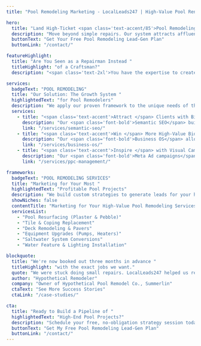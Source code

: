 ```yaml
---
title: "Pool Remodeling Marketing - LocalLeads247 | High-Value Pool Renovation Lead Generation for Las Vegas"

hero:
  title: "Land High-Ticket <span class='text-accent/85'>Pool Remodeling & Renovation Projects</span>"
  description: "Move beyond simple repairs. Our system attracts affluent Las Vegas homeowners ready to invest in full pool resurfacing, equipment upgrades, and complete backyard transformations."
  buttonText: "Get Your Free Pool Remodeling Lead-Gen Plan"
  buttonLink: "/contact/"

featureHighlight:
  title: "Are You Seen as a Repairman Instead "
  titleHighlight: "of a Craftsman?"
  description: "<span class='text-2xl'>You have the expertise to create stunning, modern pools, but your leads are for minor pump repairs and filter cleanings. You're competing with handymen and low-budget operators, unable to build a consistent pipeline of the profitable, large-scale projects that showcase your true skill.</span>"

services:
  badgeText: "POOL REMODELING"
  title: "Our Solution: The Growth System "
  highlightedText: "for Pool Remodelers"
  description: "We apply our proven framework to the unique needs of the high-ticket pool renovation industry."
  services:
    - title: "<span class='text-accent'>Attract </span> Clients with Big Budgets"
      description: "Our <span class='font-bold'>Semantic SEO</span> builds your authority for high-value terms like 'pool resurfacing cost Las Vegas,' 'pebble tech installers,' and 'modern pool deck ideas,' attracting clients actively planning major investments."
      link: "/services/semantic-seo/"
    - title: "<span class='text-accent'>Win </span> More High-Value Bids"
      description: "Our <span class='font-bold'>Business OS</span> allows you to send beautiful, detailed proposals with photos and financing options. Manage your project pipeline from initial quote to final payment, all in one place."
      link: "/services/business-os/"
    - title: "<span class='text-accent'>Inspire </span> with Visual Campaigns"
      description: "Our <span class='font-bold'>Meta Ad campaigns</span> showcase your best project photos and videos to affluent homeowners in targeted zip codes, generating demand and positioning your brand as the premier choice for luxury pool renovations."
      link: "/services/ppc-management/"

frameworks:
  badgeText: "POOL REMODELING SERVICES"
  title: "Marketing for Your Most "
  highlightedText: "Profitable Pool Projects"
  description: "We build custom strategies to generate leads for your highest-margin services:"
  showNiches: false
  contentTitle: "Marketing for Your High-Value Pool Remodeling Services"
  servicesList:
    - "Pool Resurfacing (Plaster & Pebble)"
    - "Tile & Coping Replacement"
    - "Deck Remodeling & Pavers"
    - "Equipment Upgrades (Pumps, Heaters)"
    - "Saltwater System Conversions"
    - "Water Feature & Lighting Installation"

blockquote:
  title: "We're now booked out three months in advance "
  titleHighlight: "with the exact jobs we want."
  quote: "We were stuck doing small repairs. LocalLeads247 helped us rebrand as a high-end remodeling company. Their website showcases our work beautifully, and their marketing brings in serious inquiries from homeowners with real budgets. We've been able to hire two new crews."
  author: "Hypothetical Remodeler"
  company: "Owner of Hypothetical Pool Remodel Co., Summerlin"
  ctaText: "See More Success Stories"
  ctaLink: "/case-studies/"

cta:
  title: "Ready to Build a Pipeline of "
  highlightedText: "High-End Pool Projects?"
  description: "Schedule your free, no-obligation strategy session today. We'll show you the exact blueprint we'd use to attract more high-profit pool remodeling and renovation jobs in the Las Vegas area."
  buttonText: "Get My Free Pool Remodeling Lead-Gen Plan"
  buttonLink: "/contact/"
---
```

